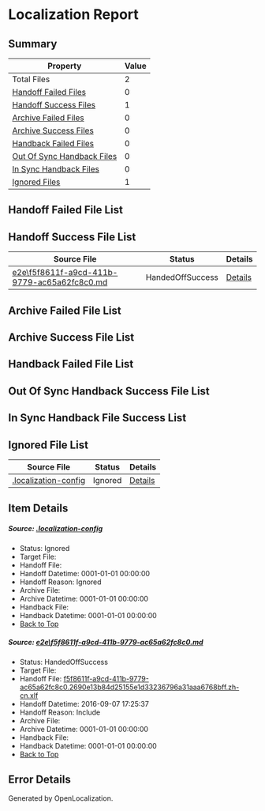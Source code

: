 # <a name='report-top'></a> Localization Report

## Summary
 Property | Value 
 -------- | ----- 
 Total Files | 2
[ Handoff Failed Files ](#handoff-failed-list)| 0
[ Handoff Success Files ](#handoff-success-list)| 1
[ Archive Failed Files ](#archive-failed-list)| 0
[ Archive Success Files ](#archive-success-list)| 0
[ Handback Failed Files ](#handback-failed-list)| 0
[ Out Of Sync Handback Files ](#outofsync-handback-success-list)| 0
[ In Sync Handback Files ](#insync-handback-success-list)| 0
[ Ignored Files ](#ignored-list)| 1

## <a name='handoff-failed-list'></a> Handoff Failed File List

## <a name='handoff-success-list'></a> Handoff Success File List
 Source File | Status | Details 
 ----------- | ------ | ------- 
 [e2e\f5f8611f-a9cd-411b-9779-ac65a62fc8c0.md](https://github.com/OpenLocalizationTestOrg/ol-test0/blob/37dd5382d817b9e1e5d0767133d7d7e24c336687/e2e/f5f8611f-a9cd-411b-9779-ac65a62fc8c0.md) | HandedOffSuccess | [Details](#99eef8e72ea3c6ac2e9dc68e6f6a39eeecffd53b1)

## <a name='archive-failed-list'></a> Archive Failed File List

## <a name='archive-success-list'></a> Archive Success File List

## <a name='handback-failed-list'></a> Handback Failed File List

## <a name='outofsync-handback-success-list'></a> Out Of Sync Handback Success File List

## <a name='insync-handback-success-list'></a> In Sync Handback File Success List

## <a name='ignored-list'></a> Ignored File List
 Source File | Status | Details 
 ----------- | ------ | ------- 
 [.localization-config](https://github.com/OpenLocalizationTestOrg/ol-test0/blob/37dd5382d817b9e1e5d0767133d7d7e24c336687/.localization-config) | Ignored | [Details](#3d4f252ac210baf56311d7e97dcc2db10974dbd20)

## Item Details
##### <a name='3d4f252ac210baf56311d7e97dcc2db10974dbd20'></a> Source: [.localization-config](https://github.com/OpenLocalizationTestOrg/ol-test0/blob/37dd5382d817b9e1e5d0767133d7d7e24c336687/.localization-config)
* Status: Ignored
* Target File: 
* Handoff File: 
* Handoff Datetime: 0001-01-01 00:00:00
* Handoff Reason: Ignored
* Archive File: 
* Archive Datetime: 0001-01-01 00:00:00
* Handback File: 
* Handback Datetime: 0001-01-01 00:00:00
* [Back to Top](#report-top)

##### <a name='99eef8e72ea3c6ac2e9dc68e6f6a39eeecffd53b1'></a> Source: [e2e\f5f8611f-a9cd-411b-9779-ac65a62fc8c0.md](https://github.com/OpenLocalizationTestOrg/ol-test0/blob/37dd5382d817b9e1e5d0767133d7d7e24c336687/e2e/f5f8611f-a9cd-411b-9779-ac65a62fc8c0.md)
* Status: HandedOffSuccess
* Target File: 
* Handoff File: [f5f8611f-a9cd-411b-9779-ac65a62fc8c0.2690e13b84d25155e1d33236796a31aaa6768bff.zh-cn.xlf](https://github.com/OpenLocalizationTestOrg/ol-test0-handoff/blob/688b935195e89a30f77c5b600fea2cdf06f5ded4/ol-handoff/OpenLocalizationTestOrg/ol-test0-zhcn/ci/ht/f5f8611f-a9cd-411b-9779-ac65a62fc8c0.2690e13b84d25155e1d33236796a31aaa6768bff.zh-cn.xlf)
* Handoff Datetime: 2016-09-07 17:25:37
* Handoff Reason: Include
* Archive File: 
* Archive Datetime: 0001-01-01 00:00:00
* Handback File: 
* Handback Datetime: 0001-01-01 00:00:00
* [Back to Top](#report-top)


## Error Details

Generated by OpenLocalization.
